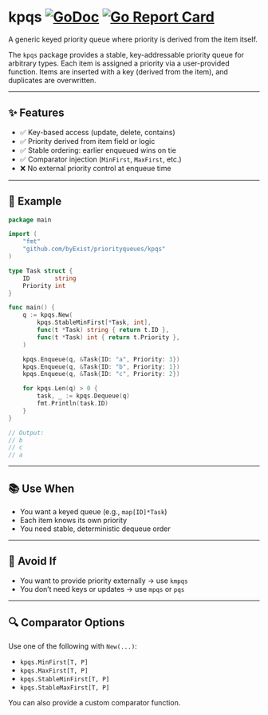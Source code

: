 # kpqs [![GoDoc](https://pkg.go.dev/badge/github.com/byExist/priorityqueues/kpqs.svg)](https://pkg.go.dev/github.com/byExist/priorityqueues/kpqs) [![Go Report Card](https://goreportcard.com/badge/github.com/byExist/priorityqueues)](https://goreportcard.com/report/github.com/byExist/priorityqueues)

A generic keyed priority queue where priority is derived from the item itself.

The `kpqs` package provides a stable, key-addressable priority queue for arbitrary types. Each item is assigned a priority via a user-provided function. Items are inserted with a key (derived from the item), and duplicates are overwritten.

---

## ✨ Features

- ✅ Key-based access (update, delete, contains)
- ✅ Priority derived from item field or logic
- ✅ Stable ordering: earlier enqueued wins on tie
- ✅ Comparator injection (`MinFirst`, `MaxFirst`, etc.)
- ❌ No external priority control at enqueue time

---

## 🧱 Example

```go
package main

import (
	"fmt"
	"github.com/byExist/priorityqueues/kpqs"
)

type Task struct {
	ID       string
	Priority int
}

func main() {
	q := kpqs.New(
		kpqs.StableMinFirst[*Task, int],
		func(t *Task) string { return t.ID },
		func(t *Task) int { return t.Priority },
	)

	kpqs.Enqueue(q, &Task{ID: "a", Priority: 3})
	kpqs.Enqueue(q, &Task{ID: "b", Priority: 1})
	kpqs.Enqueue(q, &Task{ID: "c", Priority: 2})

	for kpqs.Len(q) > 0 {
		task, _ := kpqs.Dequeue(q)
		fmt.Println(task.ID)
	}
}

// Output:
// b
// c
// a
```

---

## 📚 Use When

- You want a keyed queue (e.g., `map[ID]*Task`)
- Each item knows its own priority
- You need stable, deterministic dequeue order

---

## 🚫 Avoid If

- You want to provide priority externally → use `kmpqs`
- You don’t need keys or updates → use `mpqs` or `pqs`

---

## 🔍 Comparator Options

Use one of the following with `New(...)`:

- `kpqs.MinFirst[T, P]`
- `kpqs.MaxFirst[T, P]`
- `kpqs.StableMinFirst[T, P]`
- `kpqs.StableMaxFirst[T, P]`

You can also provide a custom comparator function.
